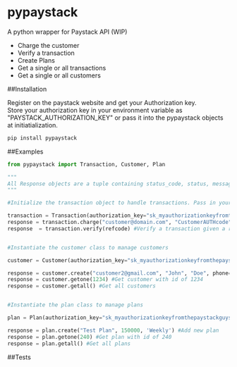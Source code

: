 # pypaystack

A python wrapper for Paystack API (WIP)

- Charge the customer
- Verify a transaction
- Create Plans
- Get a single or all transactions
- Get a single or all customers


##Installation

Register on the paystack website and get your Authorization key.  
Store your authorization key in your environment variable as "PAYSTACK_AUTHORIZATION_KEY" or pass it into the pypaystack objects at initiatialization.

 
```bash
pip install pypaystack
```

##Examples

```python
from pypaystack import Transaction, Customer, Plan

"""
All Response objects are a tuple containing status_code, status, message and data
"""

#Initialize the transaction object to handle transactions. Pass in your authorization key (if not set as environment variable PAYSTACK_AUTHORIZATION_KEY) 

transaction = Transaction(authorization_key="sk_myauthorizationkeyfromthepaystackguys")
response = transaction.charge("customer@domain.com", "CustomerAUTHcode", 10000) #Charge a customer N100.
response  = transaction.verify(refcode) #Verify a transaction given a reference code "refcode".


#Instantiate the customer class to manage customers

customer = Customer(authorization_key="sk_myauthorizationkeyfromthepaystackguys")

response = customer.create("customer2@gmail.com", "John", "Doe", phone="080123456789") #Add new customer
response = customer.getone(1234) #Get customer with id of 1234
response = customer.getall() #Get all customers


#Instantiate the plan class to manage plans

plan = Plan(authorization_key="sk_myauthorizationkeyfromthepaystackguys")

response = plan.create("Test Plan", 150000, 'Weekly') #Add new plan
response = plan.getone(240) #Get plan with id of 240
response = plan.getall() #Get all plans

```

##Tests



